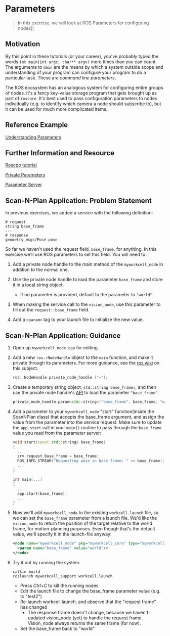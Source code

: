 # Parameters
>In this exercise, we will look at ROS Parameters for configuring nodes||

## Motivation
By this point in these tutorials (or your career), you've probably typed the words `int main(int argc, char** argv)` more times than you can count. The arguments to `main` are the means by which a system outside scope and understanding of your program can configure your program to do a particular task. These are _command line parameters_.

The ROS ecosystem has an analogous system for configuring entire groups of nodes. It's a fancy key-value storage program that gets brought up as part of `roscore`. It's best used to pass configuration parameters to nodes individually (e.g. to identify which camera a node should subscribe to), but it can be used for much more complicated items.

## Reference Example
[Understanding Parameters](http://wiki.ros.org/ROS/Tutorials/UnderstandingServicesParams#Using_rosparam)

## Further Information and Resource
[Roscpp tutorial](http://wiki.ros.org/roscpp_tutorials/Tutorials/Parameters)

[Private Parameters](http://wiki.ros.org/roscpp_tutorials/Tutorials/AccessingPrivateNamesWithNodeHandle)

[Parameter Server](http://wiki.ros.org/Parameter%20Server)


## Scan-N-Plan Application: Problem Statement
In previous exercises, we added a service with the following definition:
  ```
  # request
  string base_frame
  ---
  # response
  geometry_msgs/Pose pose
  ```

So far we haven't used the request field, `base_frame`, for anything. In this exercise we'll use ROS parameters to set this field. You will need to:

1. Add a private node handle to the main method of the `myworkcell_node` in addition to the normal one.
1. Use the private node handle to load the parameter `base_frame` and store it in a local string object.

   * If no parameter is provided, default to the parameter to `"world"`.

1. When making the service call to the `vision_node`, use this parameter to fill out the `request::base_frame` field.
1. Add a `<param>` tag to your launch file to initialize the new value.

## Scan-N-Plan Application: Guidance

1. Open up `myworkcell_node.cpp` for editing.

2. Add a new `ros::NodeHandle` object to the `main` function, and make it private through its parameters. For more guidance, see the [ros wiki](http://wiki.ros.org/roscpp_tutorials/Tutorials/AccessingPrivateNamesWithNodeHandle) on this subject.

   ``` c++
   ros::NodeHandle private_node_handle ("~");
   ```

3. Create a temporary string object, `std::string base_frame;`, and then use the private node handle's [API](http://docs.ros.org/indigo/api/roscpp/html/classros_1_1NodeHandle.html) to load the parameter `"base_frame"`.

   ``` c++
   private_node_handle.param<std::string>("base_frame", base_frame, "world"); // parameter name, string object reference, default value
   ```

4. Add a parameter to your `myworkcell_node` "start" function(inside the ScanNPlan class) that accepts the base_frame argument, and assign the value from the parameter into the service request. Make sure to update the `app.start` call in your `main()` routine to pass through the `base_frame` value you read from the parameter server:

   ``` c++
   void start(const std::string& base_frame)
   {
     ...
     srv.request.base_frame = base_frame;
     ROS_INFO_STREAM("Requesting pose in base frame: " << base_frame);
     ...
   }

   int main(...)
   {
     ...
     app.start(base_frame);
     ...
   }
   ```

5. Now we'll add `myworkcell_node` to the existing `workcell.launch` file, so we can set the `base_frame` parameter from a launch file.  We'd like the `vision_node` to return the position of the target relative to the world frame, for motion-planning purposes.  Even though that's the default value, we'll specify it in the launch-file anyway:

   ``` xml
   <node name="myworkcell_node" pkg="myworkcell_core" type="myworkcell_node" output="screen">
     <param name="base_frame" value="world"/>
   </node>
   ```

6. Try it out by running the system.

   ```
   catkin build
   roslaunch myworkcell_support workcell.launch
   ```

    * Press _Ctrl+C_ to kill the running nodes
    * Edit the launch file to change the base_frame parameter value (e.g. to "test2")
    * Re-launch workcell.launch, and observe that the "request frame" has changed
         - The response frame doesn't change, because we haven't updated vision_node (yet) to handle the request frame.  Vision_node always returns the same frame (for now).
    * Set the base_frame back to "world"
